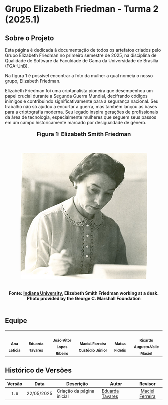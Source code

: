 # Grupo Elizabeth Friedman - Turma 2 (2025.1)

## Sobre o Projeto

Esta página é dedicada à documentação de todos os artefatos criados pelo Grupo Elizabeth Friedman no primeiro semestre de 2025, na disciplina de Qualidade de Software da Faculdade de Gama da Universidade de Brasília (FGA-UnB).

Na figura 1 é possível encontrar a foto da mulher a qual nomeia o nosso grupo, Elizabeth Friedman.

Elizabeth Friedman foi uma criptanalista pioneira que desempenhou um papel crucial durante a Segunda Guerra Mundial, decifrando códigos inimigos e contribuindo significativamente para a segurança nacional. Seu trabalho não só ajudou a encurtar a guerra, mas também lançou as bases para a criptografia moderna. Seu legado inspira gerações de profissionais da área de tecnologia, especialmente mulheres que seguem seus passos em um campo historicamente marcado por desigualdade de gênero.

<div align="center">
  <font size="4"><p style="text-align: center; margin-bottom: 50px;"><b>Figura 1: Elizabeth Smith Friedman</b></p></font>
</div>

<div align="center">
<img src="./images/elizabeth.jpeg" alt="Elizabeth Friedman" style=" max-width: 80%; height: auto; margin-bottom: 20px;">
</div>
<div align="center">
<p style="text-align: center; margin-bottom: 50px;">
  <b>Fonte: <a href="https://research.impact.iu.edu/key-areas/cyber-and-national-security/stories/elizebeth-friedman-event.html">Indiana University</a>, Elizebeth Smith Friedman working at a desk. Photo provided by the George C. Marshall Foundation</b>
</p>
</div>

## Equipe

<table>
  <tr>
    <td align="center"><a href="https://github.com/analeticiaa"><img style="border-radius: 60%;" src="https://github.com/analeticiaa.png" width="100px;" alt=""/><br /><sub><b>Ana Letícia</b></sub></a><br />
    <td align="center"><a href="https://github.com/erteduarda"><img style="border-radius: 60%;" src="https://github.com/erteduarda.png" width="100px;" alt=""/><br /><sub><b>Eduarda Tavares</b></sub></a><br /></td>
    <td align="center"><a href="https://github.com/Joa0V"><img style="border-radius: 60%;" src="https://github.com/Joa0V.png" width="100px;" alt=""/><br /><sub><b>João Vitor Lopes Ribeiro</b></sub></a><br />
    <td align="center"><a href="https://github.com/macieljuniormax"><img style="border-radius: 60%;" src="https://github.com/macieljuniormax.png" width="100px;" alt=""/><br /><sub><b>Maciel Ferreira Custódio Júnior</b></sub></a><br /></td>
    <td align="center"><a href="https://github.com/MatsFidelis"><img style="border-radius: 60%;" src="https://github.com/MatsFidelis.png" width="100px;" alt=""/><br /><sub><b>Mates Fidelis</b></sub></a><br />
    <td align="center"><a href="https://github.com/avmricardo"><img style="border-radius: 60%;" src="https://github.com/avmricardo.png" width="100px;" alt=""/><br /><sub><b>Ricardo Augusto Valle Maciel</b></sub></a><br />
  </tr>
</table>

## Histórico de Versões

|Versão|Data|Descrição|Autor|Revisor|
|:----:|----|---------|-----|:-------:|
|`1.0`|22/05/2025|Criação da página inicial|[Eduarda Tavares](https://github.com/erteduarda)|[Maciel Ferreira](https://github.com/macieljuniormax)|
